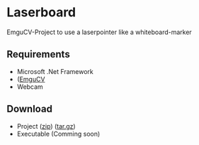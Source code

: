Laserboard
==========

EmguCV-Project to use a laserpointer like a whiteboard-marker

Requirements
-----------
* Microsoft .Net Framework
* ([EmguCV](http://sourceforge.net/projects/emgucv/)
* Webcam

Download
--------
* Project ([zip](/CaptainBlagbird/Laserboard/zipball/master)) ([tar.gz](/CaptainBlagbird/Laserboard/tarball/master))
* Executable (Comming soon)